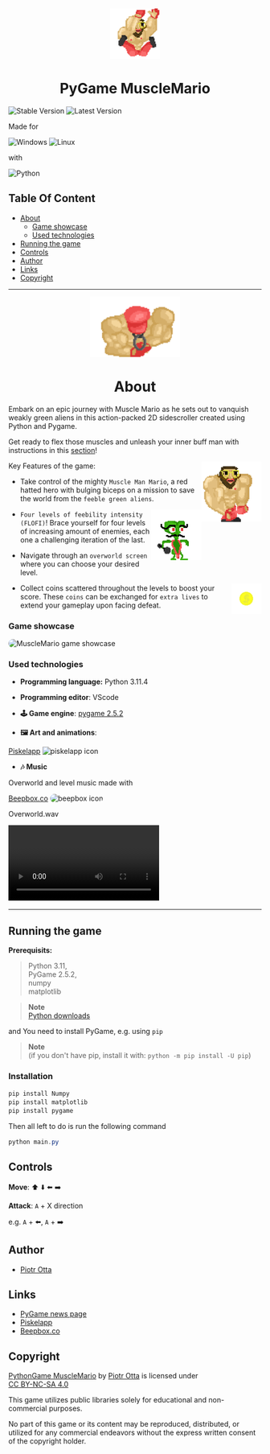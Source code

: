 <p align="center">
  <img src="readmeAssets/falling_muslemario.gif" style="margin-top:20px" alt="PyGame MuscleMario" title="PyGame MuscleMario" height="100" />
</p>

<h1 align="center">PyGame MuscleMario</h1>

![Stable Version](https://img.shields.io/badge/stable-1.0.0-green)
![Latest Version](https://img.shields.io/badge/latest-1.0.0-yellow)

Made for

![Windows](https://img.shields.io/badge/Windows-0078D6?style=for-the-badge&logo=windows&logoColor=white)
![Linux](https://img.shields.io/badge/Linux-FCC624?style=for-the-badge&logo=linux&logoColor=black)

with

![Python](https://img.shields.io/badge/python-3670A0?style=for-the-badge&logo=python&logoColor=ffdd54)

## Table Of Content

- [About](#about)
  - [Game showcase](#game-showcase)
  - [Used technologies](#used-technologies)
- [Running the game](#running-the-game)
- [Controls](#controls)
- [Author](#author)
- [Links](#links)
- [Copyright](#copyright)

---

<p align="center">
  <img src="readmeAssets/buff_level_0.gif" alt="Muscle Man Mario" title="Muscle Man Mario" height="120" />
</p>

<h1 align="center" id="about">About</h1>

Embark on an epic journey with Muscle Mario as he sets out to vanquish weakly green aliens in this action-packed 2D sidescroller created using Python and Pygame.

Get ready to flex those muscles and unleash your inner buff man with instructions in this [section](#running-the-game)!

<img src="readmeAssets/walk_musclemario.gif" style="" alt="PyGame MuscleMario Walk" title="PyGame MuscleMario Walk" align="right" height="120" />

Key Features of the game:

- Take control of the mighty `Muscle Man Mario`, a red hatted hero with bulging biceps on a mission to save the world from the `feeble green aliens`.

<img src="readmeAssets/enemy.gif" style="" alt="PyGame MuscleMario Alien" title="PyGame MuscleMario Alien" align="right" height="100" />

- `Four levels of feebility intensity (FLOFI)`! Brace yourself for four levels of increasing amount of enemies, each one a challenging iteration of the last.

- Navigate through an `overworld screen` where you can choose your desired level.

<img src="readmeAssets/coin.gif" style="" alt="PyGame MuscleMario Coin" title="PyGame MuscleMario Coin" align="right" height="60" />

- Collect coins scattered throughout the levels to boost your score. These `coins` can be exchanged for `extra lives` to extend your gameplay upon facing defeat.

### Game showcase

<img src="readmeAssets/pygame_musclemario.gif" style="border-radius: 1rem;" alt="MuscleMario game showcase" title="MuscleMario"/>

### Used technologies

- **Programming language:** Python 3.11.4

- **Programming editor**: VScode

- **🕹️ Game engine**: [pygame 2.5.2](https://www.pygame.org/)

- **🖼️ Art and animations**:

[Piskelapp](https://www.piskelapp.com/)
<img src="https://www.piskelapp.com/static/resources/favicon.png" alt="piskelapp icon" title="piskelapp icon" height="24"/>

- **🎶 Music**

Overworld and level music made with

[Beepbox.co](https://www.beepbox.co/)
<img src="https://www.beepbox.co/icon_32.png" alt="beepbox icon" title="beepbox icon" height="24" style="border-radius: 1rem"/>

Overworld.wav

<video alt="Overworld.wav" title="Overworld.wav" src="https://github.com/PiotrOtta/PythonGame_MuscleMario/assets/61495868/50338815-a6ad-496d-8ff4-a0b77df4b6c6" controls></video>

---

## Running the game

**Prerequisits:**
> Python 3.11, <br />
> PyGame 2.5.2, <br />
> numpy <br />
> matplotlib <br />

> **Note**  
> [Python downloads](https://www.python.org/downloads/)

and You need to install PyGame, e.g. using `pip`

> **Note**  
> (if you don't have pip, install it with: `python -m pip install -U pip`)

### Installation

```powershell
pip install Numpy
pip install matplotlib
pip install pygame
```

Then all left to do is run the following command

```powershell
python main.py
```

## Controls

**Move**: ⬆️ ⬇️ ⬅️ ➡️

**Attack**: `A` + X direction

e.g. `A` + ⬅️, `A` + ➡️

## Author

- [Piotr Otta](https://github.com/PiotrOtta)

## Links

- [PyGame news page](https://www.pygame.org/news)
- [Piskelapp](https://www.piskelapp.com/)
- [Beepbox.co](https://www.beepbox.co/)

## Copyright <img style="height:22px!important;margin-left:3px;vertical-align:text-bottom;" src="https://mirrors.creativecommons.org/presskit/icons/cc.svg?ref=chooser-v1" alt="">

<p xmlns:cc="http://creativecommons.org/ns#" xmlns:dct="http://purl.org/dc/terms/"><a property="dct:title" rel="cc:attributionURL" href="https://github.com/PiotrOtta/PythonGame_MuscleMario">PythonGame MuscleMario</a> by <a rel="cc:attributionURL dct:creator" property="cc:attributionName" href="https://github.com/PiotrOtta">Piotr Otta</a> is licensed under <a href="https://creativecommons.org/licenses/by-nc-sa/4.0/?ref=chooser-v1" target="_blank" rel="license noopener noreferrer" style="display:inline-block;">CC BY-NC-SA 4.0<img style="height:22px!important;margin-left:3px;vertical-align:text-bottom;" src="https://mirrors.creativecommons.org/presskit/icons/cc.svg?ref=chooser-v1" alt=""><img style="height:22px!important;margin-left:3px;vertical-align:text-bottom;" src="https://mirrors.creativecommons.org/presskit/icons/by.svg?ref=chooser-v1" alt=""><img style="height:22px!important;margin-left:3px;vertical-align:text-bottom;" src="https://mirrors.creativecommons.org/presskit/icons/nc.svg?ref=chooser-v1" alt=""><img style="height:22px!important;margin-left:3px;vertical-align:text-bottom;" src="https://mirrors.creativecommons.org/presskit/icons/sa.svg?ref=chooser-v1" alt=""></a></p>

This game utilizes public libraries solely for educational and non-commercial purposes.

No part of this game or its content may be reproduced, distributed, or utilized for any commercial endeavors without the express written consent of the copyright holder.
